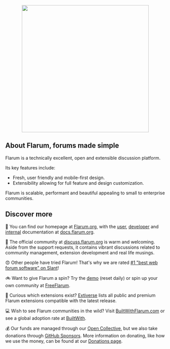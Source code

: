 <p align="center"><a href="https://flarum.org" target="_blank"><img src="https://flarum.org/assets/img/logo.png" width="400"></a></p>

## About Flarum, forums made simple

Flarum is a technically excellent, open and extensible discussion platform. 

Its key features include:

- Fresh, user friendly and mobile-first design.
- Extensibility allowing for full feature and design customization.

Flarum is scalable, performant and beautiful appealing to small to enterprise communities.

## Discover more

🏡 You can find our homepage at [Flarum.org](https://flarum.org), with the [user](https://docs.flarum.org), [developer](https://docs.flarum.org/extend) and [internal](https://docs.flarum.org/internal) documentation at [docs.flarum.org](https://docs.flarum.org).

🤝 The official community at [discuss.flarum.org](https://discuss.flarum.org) is warm and welcoming. Aside from the support requests, it contains vibrant discussions related to community management, extension development and real life musings.

😍 Other people have tried Flarum! That's why we are rated [#1 "best web forum software" on Slant](https://www.slant.co/topics/898/~best-web-forum-software-packages)!

🚲 Want to give Flarum a spin? Try the [demo](https://demo.flarum.site) (reset daily) or spin up your own community at [FreeFlarum](https://freeflarum.com).

🧩 Curious which extensions exist? [Extiverse](https://extiverse.com) lists all public and premium Flarum extensions compatible with the latest release.

💻 Wish to see Flarum communities in the wild? Visit [BuiltWithFlarum.com](https://builtwithflarum.com/) or see a global adoption rate at [BuiltWith](https://trends.builtwith.com/cms/Flarum).

💰 Our funds are managed through our [Open Collective](https://opencollective.com/flarum), but we also take donations through [GitHub Sponsors](https://github.com/sponsors/flarum). More information on donating, like how we use the money, can be found at our [Donations page](https://flarum.org/donate).